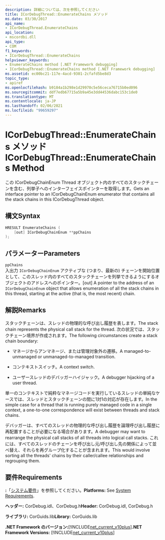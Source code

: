 ```yaml
---
description: 詳細については、次を参照してください
title: ICorDebugThread::EnumerateChains メソッド
ms.date: 03/30/2017
api_name:
- ICorDebugThread.EnumerateChains
api_location:
- mscordbi.dll
api_type:
- COM
f1_keywords:
- ICorDebugThread::EnumerateChains
helpviewer_keywords:
- EnumerateChains method [.NET Framework debugging]
- ICorDebugThread::EnumerateChains method [.NET Framework debugging]
ms.assetid: ec00bc21-117e-4acd-9301-2cfafd5be8d3
topic_type:
- apiref
ms.openlocfilehash: b9184a1b298e1d29970c5e56ceca76715b0ed096
ms.sourcegitcommit: ddf7edb67715a5b9a45e3dd44536dabc153c1de0
ms.translationtype: MT
ms.contentlocale: ja-JP
ms.lasthandoff: 02/06/2021
ms.locfileid: "99659297"
---
```

# <a name="icordebugthreadenumeratechains-method"></a><span data-ttu-id="7b1d3-103">ICorDebugThread::EnumerateChains メソッド</span><span class="sxs-lookup"><span data-stu-id="7b1d3-103">ICorDebugThread::EnumerateChains Method</span></span>

<span data-ttu-id="7b1d3-104">この ICorDebugChainEnum Thread オブジェクト内のすべてのスタックチェーンを含む、列挙子へのインターフェイスポインターを取得します。</span><span class="sxs-lookup"><span data-stu-id="7b1d3-104">Gets an interface pointer to an ICorDebugChainEnum enumerator that contains all the stack chains in this ICorDebugThread object.</span></span>  
  
## <a name="syntax"></a><span data-ttu-id="7b1d3-105">構文</span><span class="sxs-lookup"><span data-stu-id="7b1d3-105">Syntax</span></span>  
  
```cpp  
HRESULT EnumerateChains (  
    [out] ICorDebugChainEnum **ppChains  
);  
```  
  
## <a name="parameters"></a><span data-ttu-id="7b1d3-106">パラメーター</span><span class="sxs-lookup"><span data-stu-id="7b1d3-106">Parameters</span></span>  

 `ppChains`  
 <span data-ttu-id="7b1d3-107">入出力 `ICorDebugChainEnum` アクティブな (つまり、最新の) チェーンを開始位置として、このスレッド内のすべてのスタックチェーンを列挙できるようにするオブジェクトのアドレスへのポインター。</span><span class="sxs-lookup"><span data-stu-id="7b1d3-107">[out] A pointer to the address of an `ICorDebugChainEnum` object that allows enumeration of all the stack chains in this thread, starting at the active (that is, the most recent) chain.</span></span>  
  
## <a name="remarks"></a><span data-ttu-id="7b1d3-108">解説</span><span class="sxs-lookup"><span data-stu-id="7b1d3-108">Remarks</span></span>  

 <span data-ttu-id="7b1d3-109">スタックチェーンは、スレッドの物理的な呼び出し履歴を表します。</span><span class="sxs-lookup"><span data-stu-id="7b1d3-109">The stack chain represents the physical call stack for the thread.</span></span> <span data-ttu-id="7b1d3-110">次の状況では、スタックチェーン境界が作成されます。</span><span class="sxs-lookup"><span data-stu-id="7b1d3-110">The following circumstances create a stack chain boundary:</span></span>  
  
- <span data-ttu-id="7b1d3-111">マネージからアンマネージ、または管理対象外の遷移。</span><span class="sxs-lookup"><span data-stu-id="7b1d3-111">A managed-to-unmanaged or unmanaged-to-managed transition.</span></span>  
  
- <span data-ttu-id="7b1d3-112">コンテキストスイッチ。</span><span class="sxs-lookup"><span data-stu-id="7b1d3-112">A context switch.</span></span>  
  
- <span data-ttu-id="7b1d3-113">ユーザースレッドのデバッガーハイジャック。</span><span class="sxs-lookup"><span data-stu-id="7b1d3-113">A debugger hijacking of a user thread.</span></span>  
  
 <span data-ttu-id="7b1d3-114">単一のコンテキストで純粋なマネージコードを実行しているスレッドの単純なケースでは、スレッドとスタックチェーンの間に1対1の対応が存在します。</span><span class="sxs-lookup"><span data-stu-id="7b1d3-114">In the simple case for a thread that is running purely managed code in a single context, a one-to-one correspondence will exist between threads and stack chains.</span></span>  
  
 <span data-ttu-id="7b1d3-115">デバッガーは、すべてのスレッドの物理的な呼び出し履歴を論理呼び出し履歴に再配置することが必要になる場合があります。</span><span class="sxs-lookup"><span data-stu-id="7b1d3-115">A debugger may want to rearrange the physical call stacks of all threads into logical call stacks.</span></span> <span data-ttu-id="7b1d3-116">これには、すべてのスレッドのチェーンを呼び出し元/呼び出し先の関係によって並べ替え、それらを再グループ化することが含まれます。</span><span class="sxs-lookup"><span data-stu-id="7b1d3-116">This would involve sorting all the threads' chains by their caller/callee relationships and regrouping them.</span></span>  
  
## <a name="requirements"></a><span data-ttu-id="7b1d3-117">要件</span><span class="sxs-lookup"><span data-stu-id="7b1d3-117">Requirements</span></span>  

 <span data-ttu-id="7b1d3-118">**:**「[システム要件](../../get-started/system-requirements.md)」を参照してください。</span><span class="sxs-lookup"><span data-stu-id="7b1d3-118">**Platforms:** See [System Requirements](../../get-started/system-requirements.md).</span></span>  
  
 <span data-ttu-id="7b1d3-119">**ヘッダー:** CorDebug.idl、CorDebug.h</span><span class="sxs-lookup"><span data-stu-id="7b1d3-119">**Header:** CorDebug.idl, CorDebug.h</span></span>  
  
 <span data-ttu-id="7b1d3-120">**ライブラリ:** CorGuids.lib</span><span class="sxs-lookup"><span data-stu-id="7b1d3-120">**Library:** CorGuids.lib</span></span>  
  
 <span data-ttu-id="7b1d3-121">**.NET Framework のバージョン:**[!INCLUDE[net_current_v10plus](../../../../includes/net-current-v10plus-md.md)]</span><span class="sxs-lookup"><span data-stu-id="7b1d3-121">**.NET Framework Versions:** [!INCLUDE[net_current_v10plus](../../../../includes/net-current-v10plus-md.md)]</span></span>
